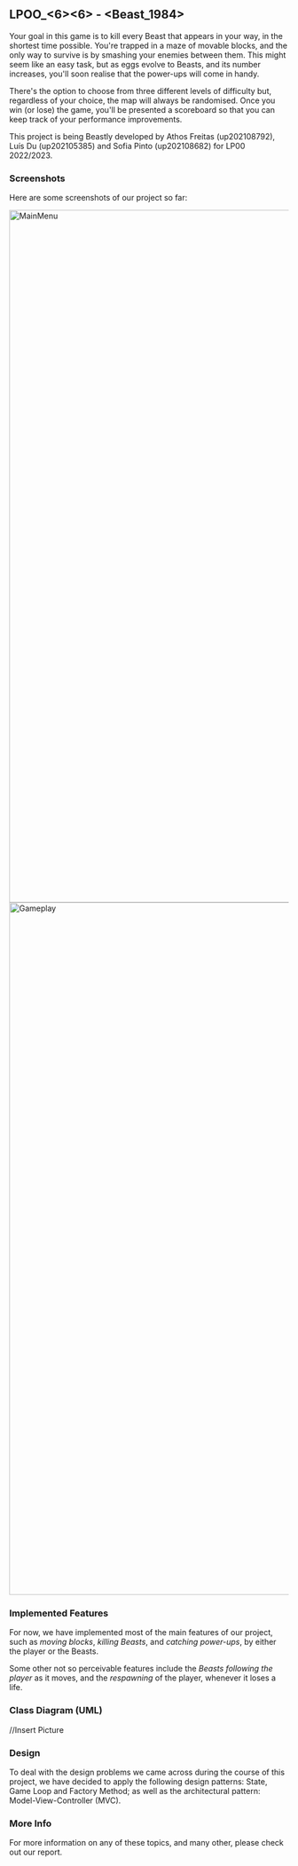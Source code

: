 ## LPOO_<6><6> - <Beast_1984>

Your goal in this game is to kill every Beast that appears in your way, in the shortest time possible. You're trapped in a maze of movable blocks, and the only way to survive is by smashing your enemies between them. This might seem like an easy task, but as eggs evolve to Beasts, and its number increases, you'll soon realise that the power-ups will come in handy.

There's the option to choose from three different levels of difficulty but, regardless of your choice, the map will always be randomised. Once you win (or lose) the game, you'll be presented a scoreboard so that you can keep track of your performance improvements.

This project is being Beastly developed by Athos Freitas (up202108792), Luís Du (up202105385) and Sofia Pinto (up202108682) for LP00 2022/2023.

### Screenshots

Here are some screenshots of our project so far:

<img width="1248" alt="MainMenu" src="https://user-images.githubusercontent.com/92641892/203784751-b3f56216-6596-4f74-b34a-6677307d31fe.png">

<img width="1248" alt="Gameplay" src="https://user-images.githubusercontent.com/92641892/203785165-3cbc57a5-6d96-4ee8-a70d-055e73c6150c.png">

### Implemented Features

For now, we have implemented most of the main features of our project, such as *moving blocks*, *killing Beasts*, and *catching power-ups*, by either the player or the Beasts.

Some other not so perceivable features include the *Beasts following the player* as it moves, and the *respawning* of the player, whenever it loses a life.

### Class Diagram (UML)

//Insert Picture

### Design

To deal with the design problems we came across during the course of this project, we have decided to apply the following design patterns: State, Game Loop and Factory Method; as well as the architectural pattern: Model-View-Controller (MVC).

### More Info

For more information on any of these topics, and many other, please check out our report.
